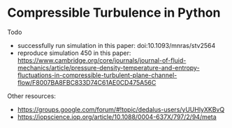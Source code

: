 # Compressible Turbulence in Python

Todo
 - successfully run simulation in this paper: doi:10.1093/mnras/stv2564
 - reproduce simulation 450 in this paper: https://www.cambridge.org/core/journals/journal-of-fluid-mechanics/article/pressure-density-temperature-and-entropy-fluctuations-in-compressible-turbulent-plane-channel-flow/F8007BA8FBC833D74C61AE0CD475A56C

Other resources:

- https://groups.google.com/forum/#!topic/dedalus-users/yUUHlyXKBvQ
- https://iopscience.iop.org/article/10.1088/0004-637X/797/2/94/meta
